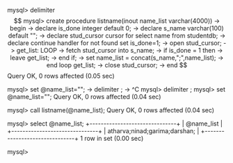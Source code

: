 mysql> delimiter $$
mysql> create procedure listname(inout name_list varchar(4000))
    -> begin
    -> declare is_done integer default 0;
    -> declare s_name varchar(100) default "";
    -> declare stud_cursor cursor for select name from studentdb;
    -> declare continue handler for not found set is_done=1;
    -> open stud_cursor;
    -> get_list: LOOP
    -> fetch stud_cursor into s_name;
    -> if is_done = 1 then
    -> leave get_list;
    -> end if;
    -> set name_list = concat(s_name,";",name_list);
    -> end loop get_list;
    -> close stud_cursor;
    -> end $$
Query OK, 0 rows affected (0.05 sec)

mysql> set @name_list="";
    -> delimiter ;
    -> ^C
mysql> delimiter ;
mysql> set @name_list="";
Query OK, 0 rows affected (0.04 sec)

mysql> call listname(@name_list);
Query OK, 0 rows affected (0.04 sec)

mysql> select @name_list;
+-------------------------------+
| @name_list                    |
+-------------------------------+
| atharva;ninad;garima;darshan; |
+-------------------------------+
1 row in set (0.00 sec)

mysql>
